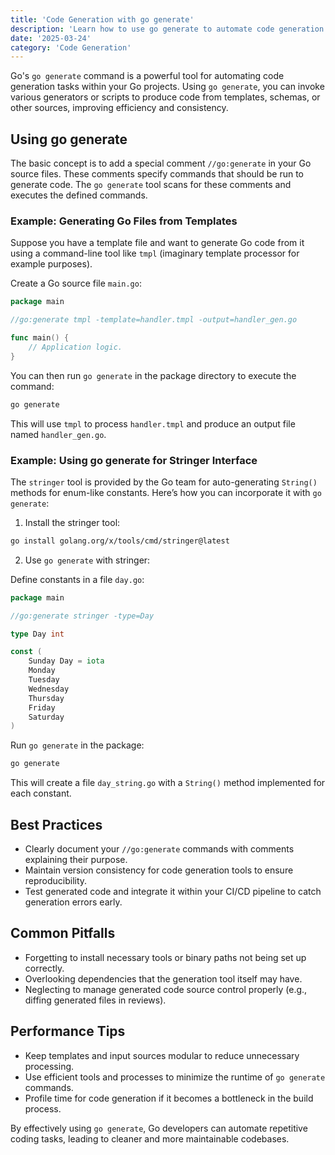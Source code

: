 ```yaml
---
title: 'Code Generation with go generate'
description: 'Learn how to use go generate to automate code generation in Go projects'
date: '2025-03-24'
category: 'Code Generation'
---
```


Go's `go generate` command is a powerful tool for automating code generation tasks within your Go projects. Using `go generate`, you can invoke various generators or scripts to produce code from templates, schemas, or other sources, improving efficiency and consistency.

## Using go generate

The basic concept is to add a special comment `//go:generate` in your Go source files. These comments specify commands that should be run to generate code. The `go generate` tool scans for these comments and executes the defined commands.

### Example: Generating Go Files from Templates

Suppose you have a template file and want to generate Go code from it using a command-line tool like `tmpl` (imaginary template processor for example purposes).

Create a Go source file `main.go`:

```go
package main

//go:generate tmpl -template=handler.tmpl -output=handler_gen.go

func main() {
	// Application logic.
}
```

You can then run `go generate` in the package directory to execute the command:

```bash
go generate
```

This will use `tmpl` to process `handler.tmpl` and produce an output file named `handler_gen.go`.

### Example: Using go generate for Stringer Interface

The `stringer` tool is provided by the Go team for auto-generating `String()` methods for enum-like constants. Here’s how you can incorporate it with `go generate`:

1. Install the stringer tool:

```bash
go install golang.org/x/tools/cmd/stringer@latest
```

2. Use `go generate` with stringer:

Define constants in a file `day.go`:

```go
package main

//go:generate stringer -type=Day

type Day int

const (
	Sunday Day = iota
	Monday
	Tuesday
	Wednesday
	Thursday
	Friday
	Saturday
)
```

Run `go generate` in the package:

```bash
go generate
```

This will create a file `day_string.go` with a `String()` method implemented for each constant.

## Best Practices

- Clearly document your `//go:generate` commands with comments explaining their purpose.
- Maintain version consistency for code generation tools to ensure reproducibility.
- Test generated code and integrate it within your CI/CD pipeline to catch generation errors early.

## Common Pitfalls

- Forgetting to install necessary tools or binary paths not being set up correctly.
- Overlooking dependencies that the generation tool itself may have.
- Neglecting to manage generated code source control properly (e.g., diffing generated files in reviews).

## Performance Tips

- Keep templates and input sources modular to reduce unnecessary processing.
- Use efficient tools and processes to minimize the runtime of `go generate` commands.
- Profile time for code generation if it becomes a bottleneck in the build process.

By effectively using `go generate`, Go developers can automate repetitive coding tasks, leading to cleaner and more maintainable codebases.